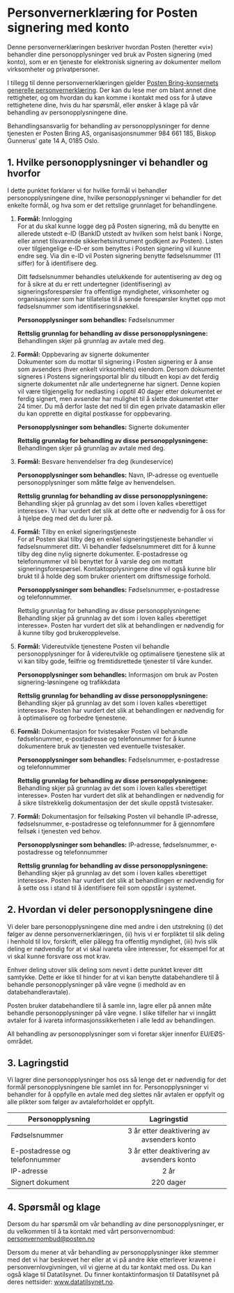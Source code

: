 # Personvernerklæring for Posten signering med konto

Denne personvernerklæringen beskriver hvordan Posten (heretter «vi») behandler dine personopplysninger ved bruk av Posten signering (med konto), som er en tjeneste for elektronisk signering av dokumenter mellom virksomheter og privatpersoner.

I tillegg til denne personvernerklæringen gjelder [Posten Bring-konsernets generelle personvernerklæring](https://www.posten.no/personvern-sikkerhet). Der kan du lese mer om blant annet dine rettigheter, og om hvordan du kan komme i kontakt med oss for å utøve rettighetene dine, hvis du har spørsmål, eller ønsker å klage på vår behandling av personopplysningene dine.

Behandlingsansvarlig for behandling av personopplysninger for denne tjenesten er Posten Bring AS, organisasjonsnummer 984 661 185, Biskop Gunnerus’ gate 14 A, 0185 Oslo.

## 1. Hvilke personopplysninger vi behandler og hvorfor

I dette punktet forklarer vi for hvilke formål vi behandler personopplysningene dine, hvilke personopplysninger vi behandler for det enkelte formål, og hva som er det rettslige grunnlaget for behandlingene.

1. **Formål:** Innlogging  
   For at du skal kunne logge deg på Posten signering, må du benytte en allerede utstedt e-ID (BankID utstedt av hvilken som helst bank i Norge, eller annet tilsvarende sikkerhetsinstrument godkjent av Posten). Listen over tilgjengelige e-ID-er som benyttes i Posten signering vil kunne endre seg. Via din e-ID vil Posten signering benytte fødselsnummer (11 siffer) for å identifisere deg.

   Ditt fødselsnummer behandles utelukkende for autentisering av deg og for å sikre at du er rett undertegner (identifisering) av signeringsforespørsler fra offentlige myndigheter, virksomheter og organisasjoner som har tillatelse til å sende forespørsler knyttet opp mot fødselsnummer som identifiseringsnøkkel.

   **Personopplysninger som behandles:** Fødselsnummer

   **Rettslig grunnlag for behandling av disse personopplysningene:** Behandlingen skjer på grunnlag av avtale med deg.

2. **Formål:** Oppbevaring av signerte dokumenter  
   Dokumenter som du mottar til signering i Posten signering er å anse som avsenders (hver enkelt virksomhets) eiendom. Dersom dokumentet signeres i Postens signeringsportal blir du tilbudt en kopi av det ferdig signerte dokumentet når alle undertegnerne har signert. Denne kopien vil være tilgjengelig for nedlasting i opptil 40 dager etter dokumentet er ferdig signert, men avsender har mulighet til å slette dokumentet etter 24 timer. Du må derfor laste det ned til din egen private datamaskin eller du kan opprette en digital postkasse for oppbevaring.

   **Personopplysninger som behandles:** Signerte dokumenter

   **Rettslig grunnlag for behandling av disse personopplysningene:** Behandlingen skjer på grunnlag av avtale med deg.

3. **Formål:** Besvare henvendelser fra deg (kundeservice)

   **Personopplysninger som behandles:** Navn, IP-adresse og eventuelle personopplysninger som måtte følge av henvendelsen.

   **Rettslig grunnlag for behandling av disse personopplysningene:** Behandling skjer på grunnlag av det som i loven kalles «berettiget interesse». Vi har vurdert det slik at dette ofte er nødvendig for å oss for å hjelpe deg med det du lurer på.

4. **Formål:** Tilby en enkel signeringstjeneste  
   For at Posten skal tilby deg en enkel signeringstjeneste behandler vi fødselsnummeret ditt. Vi behandler fødselsnummeret ditt for å kunne tilby deg dine nylig signerte dokumenter. E-postadresse og telefonnummer vil bli benyttet for å varsle deg om mottatt signeringsforespørsel. Kontaktopplysningene dine vil også kunne blir brukt til å holde deg som bruker orientert om driftsmessige forhold.

   **Personopplysninger som behandles:** Fødselsnummer, e-postadresse og telefonnummer.

   Rettslig grunnlag for behandling av disse personopplysningene: Behandling skjer på grunnlag av det som i loven kalles «berettiget interesse». Posten har vurdert det slik at behandlingen er nødvendig for å kunne tilby god brukeropplevelse.

5. **Formål:** Videreutvikle tjenestene
   Posten vil behandle personopplysninger for å videreutvikle og optimalisere tjenestene slik at vi kan tilby gode, feilfrie og fremtidsrettede tjenester til våre kunder.

   **Personopplysninger som behandles:** Informasjon om bruk av Posten signering-løsningene og trafikkdata

   **Rettslig grunnlag for behandling av disse personopplysningene:** Behandling skjer på grunnlag av det som i loven kalles «berettiget interesse». Posten har vurdert det slik at behandlingen er nødvendig for å optimalisere og forbedre tjenestene.

6. **Formål:** Dokumentasjon for tvistesaker
   Posten vil behandle fødselsnummer, e-postadresse og telefonnummer for å kunne dokumentere bruk av tjenesten ved eventuelle tvistesaker.

   **Personopplysninger som behandles:** Fødselsnummer, e-postadresse og telefonnummer

   **Rettslig grunnlag for behandling av disse personopplysningene:** Behandling skjer på grunnlag av det som i loven kalles «berettiget interesse». Posten har vurdert det slik at behandlingen er nødvendig for å sikre tilstrekkelig dokumentasjon der det skulle oppstå tvistesaker.

7. **Formål:** Dokumentasjon for feilsøking
   Posten vil behandle IP-adresse, fødselsnummer, e-postadresse og telefonnummer for å gjennomføre feilsøk i tjenesten ved behov.

   **Personopplysninger som behandles:** IP-adresse, fødselsnummer, e-postadresse og telefonnummer

   **Rettslig grunnlag for behandling av disse personopplysningene:** Behandling skjer på grunnlag av det som i loven kalles «berettiget interesse». Posten har vurdert det slik at behandlingen er nødvendig for å sette oss i stand til å identifisere feil som oppstår i systemet.

## 2. Hvordan vi deler personopplysningene dine

Vi deler bare personopplysningene dine med andre i den utstrekning (i) det følger av denne personvernerklæringen, (ii) hvis vi er forpliktet til slik deling i henhold til lov, forskrift, eller pålegg fra offentlig myndighet, (iii) hvis slik deling er nødvendig for at vi skal ivareta våre interesser, for eksempel for at vi skal kunne forsvare oss mot krav.

Enhver deling utover slik deling som nevnt i dette punktet krever ditt samtykke. Dette er ikke til hinder for at vi kan benytte databehandlere til å behandle personopplysninger på våre vegne (i medhold av en databehandleravtale).

Posten bruker databehandlere til å samle inn, lagre eller på annen måte behandle personopplysninger på våre vegne. I slike tilfeller har vi inngått avtaler for å ivareta informasjonssikkerheten i alle ledd av behandlingen.

All behandling av personopplysninger som vi foretar skjer innenfor EU/EØS-området.

## 3. Lagringstid

Vi lagrer dine personopplysninger hos oss så lenge det er nødvendig for det formål personopplysningene ble samlet inn for. Personopplysninger vi behandler for å oppfylle en avtale med deg slettes når avtalen er oppfylt og alle plikter som følger av avtaleforholdet er oppfylt.

| Personopplysning               |                Lagringstid                 |
| ------------------------------ | :----------------------------------------: |
| Fødselsnummer                  | 3 år etter deaktivering av avsenders konto |
| E-postadresse og telefonnummer | 3 år etter deaktivering av avsenders konto |
| IP-adresse                     |                    2 år                    |
| Signert dokument               |                 220 dager                  |

## 4. Spørsmål og klage

Dersom du har spørsmål om vår behandling av dine personopplysninger, er du velkommen til å ta kontakt med vårt personvernombud: personvernombud@posten.no

Dersom du mener at vår behandling av personopplysninger ikke stemmer med det vi har beskrevet her eller at vi på andre ikke etterlever kravene i personvernlovgivningen, vil vi gjerne at du tar kontakt med oss. Du kan også klage til Datatilsynet. Du finner kontaktinformasjon til Datatilsynet på deres nettsider: www.datatilsynet.no.
